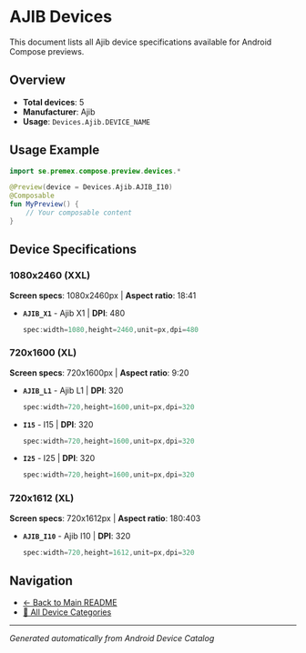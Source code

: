 # AJIB Devices

This document lists all Ajib device specifications available for Android Compose previews.

## Overview

- **Total devices**: 5
- **Manufacturer**: Ajib
- **Usage**: `Devices.Ajib.DEVICE_NAME`

## Usage Example

```kotlin
import se.premex.compose.preview.devices.*

@Preview(device = Devices.Ajib.AJIB_I10)
@Composable
fun MyPreview() {
    // Your composable content
}
```

## Device Specifications

### 1080x2460 (XXL)

**Screen specs**: 1080x2460px | **Aspect ratio**: 18:41

- **`AJIB_X1`** - Ajib X1 | **DPI**: 480
  ```kotlin
  spec:width=1080,height=2460,unit=px,dpi=480
  ```

### 720x1600 (XL)

**Screen specs**: 720x1600px | **Aspect ratio**: 9:20

- **`AJIB_L1`** - Ajib L1 | **DPI**: 320
  ```kotlin
  spec:width=720,height=1600,unit=px,dpi=320
  ```

- **`I15`** - I15 | **DPI**: 320
  ```kotlin
  spec:width=720,height=1600,unit=px,dpi=320
  ```

- **`I25`** - I25 | **DPI**: 320
  ```kotlin
  spec:width=720,height=1600,unit=px,dpi=320
  ```

### 720x1612 (XL)

**Screen specs**: 720x1612px | **Aspect ratio**: 180:403

- **`AJIB_I10`** - Ajib I10 | **DPI**: 320
  ```kotlin
  spec:width=720,height=1612,unit=px,dpi=320
  ```

## Navigation

- [← Back to Main README](../../README.md)
- [📱 All Device Categories](../README.md)

---
*Generated automatically from Android Device Catalog*
